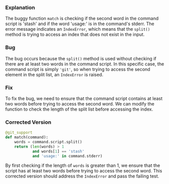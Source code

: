 ### Explanation
The buggy function `match` is checking if the second word in the command script is 'stash' and if the word 'usage:' is in the command's stderr. The error message indicates an `IndexError`, which means that the `split()` method is trying to access an index that does not exist in the input.

### Bug
The bug occurs because the `split()` method is used without checking if there are at least two words in the command script. In this specific case, the command script is simply `'git'`, so when trying to access the second element in the split list, an `IndexError` is raised.

### Fix
To fix the bug, we need to ensure that the command script contains at least two words before trying to access the second word. We can modify the function to check the length of the split list before accessing the index. 

### Corrected Version
```python
@git_support
def match(command):
    words = command.script.split()
    return (len(words) > 1 
            and words[1] == 'stash'
            and 'usage:' in command.stderr)
``` 

By first checking if the length of `words` is greater than 1, we ensure that the script has at least two words before trying to access the second word. This corrected version should address the `IndexError` and pass the failing test.